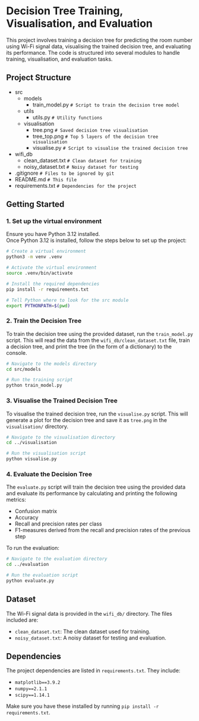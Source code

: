 # Decision Tree Training, Visualisation, and Evaluation

This project involves training a decision tree for predicting the room number using Wi-Fi signal data, visualising the
trained decision tree, and evaluating its performance. The code is structured into several modules to handle training,
visualisation, and evaluation tasks.

## Project Structure
- src
  - models
    - train_model.py `# Script to train the decision tree model`
  - utils
    - utils.py `# Utility functions`
  - visualisation
    - tree.png `# Saved decision tree visualisation`
    - tree_top.png `# Top 5 layers of the decision tree visualisation`
    - visualise.py `# Script to visualise the trained decision tree`
- wifi_db
  - clean_dataset.txt `# Clean dataset for training`
  - noisy_dataset.txt `# Noisy dataset for testing`
- .gitignore `# Files to be ignored by git`
- README.md `# This file`
- requirements.txt `# Dependencies for the project`

## Getting Started

### 1. Set up the virtual environment
Ensure you have Python 3.12 installed.\
Once Python 3.12 is installed, follow the steps below to set up the project:

```bash
# Create a virtual environment
python3 -m venv .venv

# Activate the virtual environment
source .venv/bin/activate

# Install the required dependencies
pip install -r requirements.txt

# Tell Python where to look for the src module
export PYTHONPATH=$(pwd)
```

### 2. Train the Decision Tree
To train the decision tree using the provided dataset, run the `train_model.py` script. This will read the data from
the `wifi_db/clean_dataset.txt` file, train a decision tree, and print the tree (in the form of a dictionary) to the
console.

```bash
# Navigate to the models directory
cd src/models

# Run the training script
python train_model.py
```

### 3. Visualise the Trained Decision Tree
To visualise the trained decision tree, run the `visualise.py` script. This will generate a plot for the decision
tree and save it as `tree.png` in the `visualisation/` directory.

```bash
# Navigate to the visualisation directory
cd ../visualisation

# Run the visualisation script
python visualise.py
```

### 4. Evaluate the Decision Tree
The `evaluate.py` script will train the decision tree using the provided data and evaluate its performance by
calculating and printing the following metrics:
- Confusion matrix
- Accuracy
- Recall and precision rates per class
- F1-measures derived from the recall and precision rates of the previous step

To run the evaluation:
```bash
# Navigate to the evaluation directory
cd ../evaluation

# Run the evaluation script
python evaluate.py
```

## Dataset
The Wi-Fi signal data is provided in the `wifi_db/` directory. The files included are:
- `clean_dataset.txt`: The clean dataset used for training.
- `noisy_dataset.txt`: A noisy dataset for testing and evaluation.

## Dependencies
The project dependencies are listed in `requirements.txt`. They include:
- `matplotlib==3.9.2`
- `numpy==2.1.1`
- `scipy==1.14.1`

Make sure you have these installed by running `pip install -r requirements.txt`.
